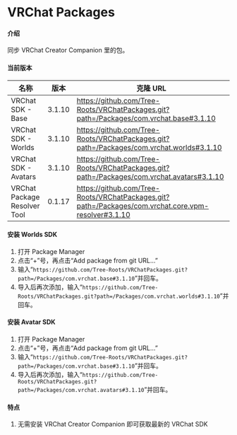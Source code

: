 # VRChat Packages

#### 介绍

同步 VRChat Creator Companion 里的包。

#### 当前版本

| 名称                         | 版本   | 克隆 URL                                                                                           |
| ---------------------------- | ------ | -------------------------------------------------------------------------------------------------- |
| VRChat SDK - Base            | 3.1.10  | https://github.com/Tree-Roots/VRChatPackages.git?path=/Packages/com.vrchat.base#3.1.10              |
| VRChat SDK - Worlds          | 3.1.10  | https://github.com/Tree-Roots/VRChatPackages.git?path=/Packages/com.vrchat.worlds#3.1.10            |
| VRChat SDK - Avatars         | 3.1.10  | https://github.com/Tree-Roots/VRChatPackages.git?path=/Packages/com.vrchat.avatars#3.1.10           |
| VRChat Package Resolver Tool | 0.1.17 | https://github.com/Tree-Roots/VRChatPackages.git?path=/Packages/com.vrchat.core.vpm-resolver#3.1.10 |

#### 安装 Worlds SDK

1. 打开 Package Manager
2. 点击“+”号，再点击“Add package from git URL...”
3. 输入“`https://github.com/Tree-Roots/VRChatPackages.git?path=/Packages/com.vrchat.base#3.1.10`”并回车。
4. 导入后再次添加，输入“`https://github.com/Tree-Roots/VRChatPackages.git?path=/Packages/com.vrchat.worlds#3.1.10`”并回车。

#### 安装 Avatar SDK

1. 打开 Package Manager
2. 点击“+”号，再点击“Add package from git URL...”
3. 输入“`https://github.com/Tree-Roots/VRChatPackages.git?path=/Packages/com.vrchat.base#3.1.10`”并回车。
4. 导入后再次添加，输入“`https://github.com/Tree-Roots/VRChatPackages.git?path=/Packages/com.vrchat.avatars#3.1.10`”并回车。

#### 特点

1. 无需安装 VRChat Creator Companion 即可获取最新的 VRChat SDK
